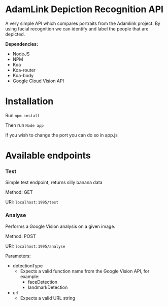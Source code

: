 # AdamLink Depiction Recognition API
A very simple API which compares portraits from the Adamlink project. By using facial recognition we can identify and label the people that are depicted.

**Dependencies:**
- NodeJS
- NPM
- Koa
- Koa-router
- Koa-body
- Google Cloud Vision API

# Installation
Run ``npm install``

Then run `` Node app ``

If you wish to change the port you can do so in app.js

# Available endpoints

### Test
Simple test endpoint, returns silly banana data

Method: GET

URI: ``localhost:1995/test``

### Analyse
Performs a Google Vision analysis on a given image.

Method: POST

URI: ``localhost:1995/analyse``

Parameters:
- detectionType
    - Expects a valid function name from the Google Vision API, for example:
        - faceDetection
        - landmarkDetection
- url
    - Expects a valid URL string
